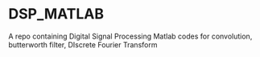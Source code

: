 # DSP_MATLAB
A repo containing Digital Signal Processing Matlab codes for convolution, butterworth filter, DIscrete Fourier Transform
